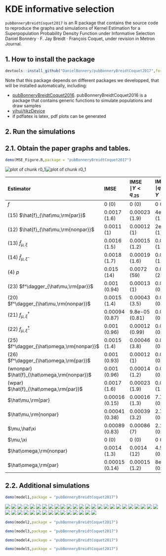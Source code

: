 # KDE informative selection
`pubBonneryBreidtCoquet2017` is an R package that contains the source code to reproduce the graphs and simulations of
Kernel Estimation for a Superpopulation Probability Density Function under Informative Selection
Daniel Bonnéry · F. Jay Breidt · François Coquet, 
under revision in Metron Journal.

## 1. How to install the package

```r
devtools::install_github("DanielBonnery/pubBonneryBreidtCoquet2017",force=TRUE)
```

Note that this package depends on different packages we developped, that will be installed automatically, including:
* [pubBonneryBreidtCoquet2016](https://github.com/DanielBonnery/pubBonneryBreidtCoquet2016). pubBonneryBreidtCoquet2016 is a package that contains generic functions to simulate populations and draw samples
* [yihui/tikzDevice](https://github.com/yihui/tikzDevice)
* if pdflatex is latex, pdf plots can be generated

## 2. Run the simulations

## 2.1. Obtain the paper graphs and tables.



```r
demo(MSE_Figure.R,package = "pubBonneryBreidtCoquet2017")
```

![plot of chunk r0_1](figure/r0_1-1.png)![plot of chunk r0_1](figure/r0_1-2.png)

|Estimator                                    |IMSE           |IMSE $\mid Y<q_{.25}$ |IMSE $\mid q_{.25}<Y<q_{.5}$ |IMSE $\mid q_{.5}<Y<q_{.75}$ |IMSE $\mid q_{.75}<Y$ |
|:--------------------------------------------|:--------------|:---------------------|:----------------------------|:----------------------------|:---------------------|
|$f$                                          |0 (0)          |0 (0)                 |0 (0)                        |0 (0)                        |0 (0)                 |
|(15) $\hat{f}_{\hat\mu,\rm{par}}$            |0.0017 (1.6)   |0.00023 (1.9)         |4e-04 (1.9)                  |0.00014 (0.59)               |0.00098 (1.9)         |
|(12) $\hat{f}_{\hat\mu,\rm{nonpar}}$         |0.0011 (1)     |0.00012 (1)           |2e-04 (1)                    |0.00023 (1)                  |0.00052 (1)           |
|(13) $\hat{f}_{\mu,\xi}$                     |0.0016 (1.5)   |0.00015 (1.2)         |0.00027 (1.3)                |9.1e-05 (0.39)               |0.0011 (2.1)          |
|(14) $\hat{f}_{\mu,\hat\xi}$                 |0.0018 (1.7)   |0.00019 (1.6)         |0.00029 (1.4)                |9.7e-05 (0.42)               |0.0012 (2.3)          |
|(4) $p$                                      |0.015 (14)     |0.0072 (59)           |0.00052 (2.6)                |0.0033 (14)                  |0.0037 (7.1)          |
|(23) $f^\dagger_{\hat\mu,\rm{par}}$          |0.001 (0.94)   |0.00013 (1)           |0.00019 (0.91)               |0.00022 (0.95)               |0.00048 (0.93)        |
|(20) $f^\dagger_{\hat\mu,\rm{nonpar}}$       |0.0015 (1.4)   |0.00043 (3.5)         |0.00015 (0.73)               |0.00041 (1.8)                |0.00051 (0.99)        |
|(21) $f^\dagger_{\mu,\xi}$                   |0.00094 (0.87) |9.8e-05 (0.81)        |0.00018 (0.86)               |0.00021 (0.9)                |0.00045 (0.87)        |
|(22) $f^\dagger_{\mu,\hat\xi}$               |0.001 (0.96)   |0.00012 (0.99)        |0.00019 (0.94)               |0.00021 (0.91)               |0.00051 (0.98)        |
|(25) $f^\dagger_{\hat\omega,\rm{nonpar}}$    |0.0015 (1.4)   |0.00046 (3.8)         |0.00014 (0.69)               |4e-04 (1.7)                  |5e-04 (0.97)          |
|(26) $f^\dagger_{\hat\omega,\rm{par}}$       |0.001 (0.93)   |0.00012 (1)           |0.00018 (0.89)               |0.00022 (0.94)               |0.00048 (0.92)        |
|(wnonpar) $\hat{f}_{\hat\omega,\rm{nonpar}}$ |0.001 (0.96)   |0.00014 (1.2)         |0.00019 (0.94)               |0.00022 (0.97)               |0.00048 (0.92)        |
|(wpar) $\hat{f}_{\hat\omega,\rm{par}}$       |0.0017 (1.6)   |0.00023 (1.9)         |0.00039 (1.9)                |0.00013 (0.57)               |0.00097 (1.9)         |
|$\hat\mu,\rm{par}                            |0.00016 (0.15) |0.00016 (1.3)         |7.7e-07 (0.0038)             |3.3e-07 (0.0014)             |3.2e-07 (0.00061)     |
|$\hat\mu,\rm{nonpar}                         |0.00041 (0.38) |0.00039 (3.2)         |2.7e-06 (0.013)              |2.8e-06 (0.012)              |1e-05 (0.02)          |
|$\mu,\hat\xi                                 |0.00089 (0.83) |0.00086 (7)           |2.1e-05 (0.1)                |9.2e-06 (0.04)               |7.1e-06 (0.014)       |
|$\mu,\xi                                     |0 (0)          |0 (0)                 |0 (0)                        |0 (0)                        |0 (0)                 |
|$\hat\omega,\rm{nonpar}                      |0.0014 (1.3)   |0.0014 (12)           |4.5e-06 (0.022)              |8.1e-07 (0.0035)             |5.4e-06 (0.01)        |
|$\hat\omega,\rm{par}                         |0.00015 (0.14) |0.00015 (1.2)         |8e-07 (0.0039)               |3.3e-07 (0.0014)             |3.1e-07 (6e-04)       |

## 2.2. Additional simulations



```r
demo(model1,package = "pubBonneryBreidtCoquet2017")
```

![]( datanotpushed/graphs/pdf/pdfpages/model1/page_01.png )
![]( datanotpushed/graphs/pdf/pdfpages/model1/page_02.png )
![]( datanotpushed/graphs/pdf/pdfpages/model1/page_03.png )
![]( datanotpushed/graphs/pdf/pdfpages/model1/page_04.png )
![]( datanotpushed/graphs/pdf/pdfpages/model1/page_05.png )
![]( datanotpushed/graphs/pdf/pdfpages/model1/page_06.png )
![]( datanotpushed/graphs/pdf/pdfpages/model1/page_07.png )
![]( datanotpushed/graphs/pdf/pdfpages/model1/page_08.png )
![]( datanotpushed/graphs/pdf/pdfpages/model1/page_09.png )
![]( datanotpushed/graphs/pdf/pdfpages/model1/page_10.png )
![]( datanotpushed/graphs/pdf/pdfpages/model1/page_11.png )
![]( datanotpushed/graphs/pdf/pdfpages/model1/page_12.png )
![]( datanotpushed/graphs/pdf/pdfpages/model1/page_13.png )
![]( datanotpushed/graphs/pdf/pdfpages/model1/page_14.png )
![]( datanotpushed/graphs/pdf/pdfpages/model1/page_15.png )
![]( datanotpushed/graphs/pdf/pdfpages/model1/page_16.png )
![]( datanotpushed/graphs/pdf/pdfpages/model1/page_17.png )
![]( datanotpushed/graphs/pdf/pdfpages/model1/page_18.png )
![]( datanotpushed/graphs/pdf/pdfpages/model1/page_19.png )
![]( datanotpushed/graphs/pdf/pdfpages/model1/page_20.png )
![]( datanotpushed/graphs/pdf/pdfpages/model1/page_21.png )
![]( datanotpushed/graphs/pdf/pdfpages/model1/page_22.png )
![]( datanotpushed/graphs/pdf/pdfpages/model1/page_23.png )
![]( datanotpushed/graphs/pdf/pdfpages/model1/page_24.png )
![]( datanotpushed/graphs/pdf/pdfpages/model1/page_25.png )
![]( datanotpushed/graphs/pdf/pdfpages/model1/page_26.png )
![]( datanotpushed/graphs/pdf/pdfpages/model1/page_27.png )
![]( datanotpushed/graphs/pdf/pdfpages/model1/page_28.png )
![]( datanotpushed/graphs/pdf/pdfpages/model1/page_29.png )
![]( datanotpushed/graphs/pdf/pdfpages/model1/page_30.png )
![]( datanotpushed/graphs/pdf/pdfpages/model1/page_31.png )
![]( datanotpushed/graphs/pdf/pdfpages/model1/page_32.png )
![]( datanotpushed/graphs/pdf/pdfpages/model1/page_33.png )
![]( datanotpushed/graphs/pdf/pdfpages/model1/page_34.png )
![]( datanotpushed/graphs/pdf/pdfpages/model1/page_35.png )
![]( datanotpushed/graphs/pdf/pdfpages/model1/page_36.png )
![]( datanotpushed/graphs/pdf/pdfpages/model1/page_37.png )
![]( datanotpushed/graphs/pdf/pdfpages/model1/page_38.png )
![]( datanotpushed/graphs/pdf/pdfpages/model1/page_39.png )
![]( datanotpushed/graphs/pdf/pdfpages/model1/page_40.png )


```r
demo(model2,package = "pubBonneryBreidtCoquet2017")
```


    

```r
demo(model3,package = "pubBonneryBreidtCoquet2017")
```


    

```r
demo(model4,package = "pubBonneryBreidtCoquet2017")
```


    

```r
demo(model5,package = "pubBonneryBreidtCoquet2017")
```


